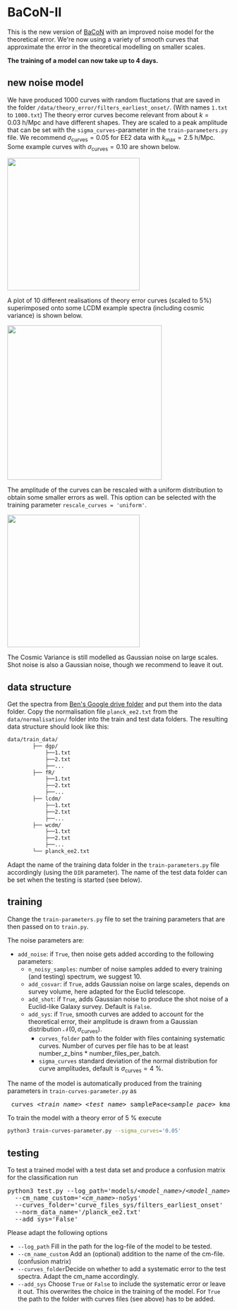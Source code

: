 # BaCoN-II
This is the new version of [BaCoN](https://github.com/Mik3M4n/BaCoN) with an improved noise model for the theoretical error. We're now using a variety of smooth curves that approximate the error in the theoretical modelling on smaller scales. 

**The training of a model can now take up to 4 days.**

## new noise model

We have produced 1000 curves with random fluctations that are saved in the folder ```/data/theory_error/filters_earliest_onset/```. (With names ```1.txt``` to ```1000.txt```) The theory error curves become relevant from about $k = 0.03 \ \mathrm{h/Mpc}$ and have different shapes. They are scaled to a peak amplitude that can be set with the ```sigma_curves```-parameter in the ```train-parameters.py``` file. We recommend $\sigma_\mathrm{curves} = 0.05$ for EE2 data with $k_\mathrm{max} = 2.5 \ \mathrm{h/Mpc}$. 
Some example curves with $\sigma_\mathrm{curves} = 0.10$ are shown below.

<img src="https://github.com/cosmicLinux/BaCoN-II/assets/142009018/7ecece0e-876d-4e15-baf7-2128f5e7db65"
     width="300" />

A plot of 10 different realisations of theory error curves (scaled to 5%) superimposed onto some LCDM example spectra (including cosmic variance) is shown below.
     
<img src="https://github.com/cosmicLinux/BaCoN-II/assets/142009018/1c945ac0-67dc-45e7-8a4a-d28e417e3719"
     width="350" />

The amplitude of the curves can be rescaled with a uniform distribution to obtain some smaller errors as well. This option can be selected with the training parameter ```rescale_curves = 'uniform'```.

<img src="https://github.com/cosmicLinux/BaCoN-II/assets/142009018/a89b264c-d848-4ac6-805d-e5ad050c6c8c"
     width="300" />

The Cosmic Variance is still modelled as Gaussian noise on large scales. Shot noise is also a Gaussian noise, though we recommend to leave it out.

## data structure
Get the spectra from [Ben's Google drive folder](https://drive.google.com/drive/folders/1MCYvhlsIsBoSNJEBGuofieieQ_VfPPJk) and put them into the data folder. Copy the normalisation file ```planck_ee2.txt``` from the ```data/normalisation/``` folder into the train and test data folders. The resulting data structure should look like this:

```bash
data/train_data/
		├── dgp/
			├──1.txt
			├──2.txt
			├──...
		├── fR/
			├──1.txt
			├──2.txt
			├──...
		├── lcdm/
			├──1.txt
			├──2.txt
			├──...
		├── wcdm/
			├──1.txt
			├──2.txt
			├──...	
		└── planck_ee2.txt		
```

Adapt the name of the training data folder in the ```train-parameters.py``` file accordingly (using the ```DIR``` parameter). The name of the test data folder can be set when the testing is started (see below).

## training

Change the ```train-parameters.py``` file to set the training parameters that are then passed on to ```train.py```. 

The noise parameters are:

* ```add_noise```: if ```True```, then noise gets added according to the following parameters:
     * ```n_noisy_samples```: number of noise samples added to every training (and testing) spectrum, we suggest 10.
     * ```add_cosvar```: if ```True```, adds Gaussian noise on large scales, depends on survey volume, here adapted for the Euclid telescope.
     * ```add_shot```: if ```True```, adds Gaussian noise to produce the shot noise of a Euclid-like Galaxy survey. Default is ```False```.
     * ```add_sys```: if ```True```, smooth curves are added to account for the theoretical error, their amplitude is drawn from a Gaussian distribution $\mathcal{N}(0,\sigma_\mathrm{curves})$.
          * ```curves_folder``` path to the folder with files containing systematic curves. Number of curves per file has to be at least number_z_bins * number_files_per_batch.
          * ```sigma_curves``` standard deviation of the normal distribution for curve amplitudes, default is $\sigma_\mathrm{curves}=4$ %.


The name of the model is automatically produced from the training parameters in ```train-curves-parameter.py``` as 
<pre> curves_<i>&lt;train_name&gt;</i>_<i>&lt;test_name&gt;</i>_samplePace<i>&lt;sample_pace&gt;</i>_kmax<i>&lt;k_max&gt;</i>_<i>&lt;planck_fname&gt;</i>_epoch<i>&lt;n_epochs&gt;</i>_noiseSamples<i>&lt;n_noisy_samples&gt;</i>_wCV_noShot_wSys_sigmaCurves<i>&lt;sigma_curves&gt;</i>_<i>&lt;fname_extra&gt;</i>
</pre>

To train the model with a theory error of 5 % execute
```bash
python3 train-curves-parameter.py --sigma_curves='0.05'
```


## testing

To test a trained model with a test data set and produce a confusion matrix for the classification run

<pre>
python3 test.py --log_path='models/<i>&lt;model_name&gt;</i>/<i>&lt;model_name&gt;</i>_log.txt' --TEST_DIR='<i>&lt;path/to/test-data&gt;</i>' 
  --cm_name_custom='<i>&lt;cm_name&gt;</i>-noSys'
  --curves_folder='curve_files_sys/filters_earliest_onset' 
  --norm_data_name='/planck_ee2.txt' 
  --add_sys='False'
</pre>

Please adapt the following options

- ```--log_path``` Fill in the path for the log-file of the model to be tested. 
- ```--cm_name_custom``` Add an (optional) addition to the name of the cm-file. (confusion matrix)
- ```--curves_folder```Decide on whether to add a systematic error to the test spectra. Adapt the cm_name accordingly.
- ```--add_sys``` Choose ```True``` or ```False``` to include the systematic error or leave it out. This overwrites the choice in the training of the model. For ```True``` the path to the folder with curves files (see above) has to be added.
